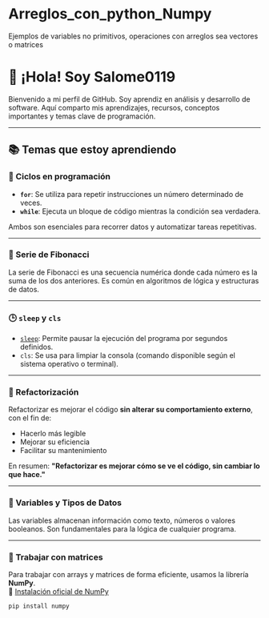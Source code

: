 # Arreglos_con_python_Numpy
Ejemplos de variables no primitivos, operaciones con arreglos sea vectores o matrices

# 👋 ¡Hola! Soy Salome0119

Bienvenido a mi perfil de GitHub. Soy aprendiz en análisis y desarrollo de software. Aquí comparto mis aprendizajes, recursos, conceptos importantes y temas clave de programación.

---

## 📚 Temas que estoy aprendiendo

### 🔁 Ciclos en programación
- **`for`**: Se utiliza para repetir instrucciones un número determinado de veces.
- **`while`**: Ejecuta un bloque de código mientras la condición sea verdadera.

Ambos son esenciales para recorrer datos y automatizar tareas repetitivas.

---

### 🔢 Serie de Fibonacci
La serie de Fibonacci es una secuencia numérica donde cada número es la suma de los dos anteriores. Es común en algoritmos de lógica y estructuras de datos.

---

### 🕒 `sleep` y `cls`
- [`sleep`](https://docs.python.org/es/3.10/library/time.html#time.sleep): Permite pausar la ejecución del programa por segundos definidos.
- `cls`: Se usa para limpiar la consola (comando disponible según el sistema operativo o terminal).

---

### 🧪 Refactorización
Refactorizar es mejorar el código **sin alterar su comportamiento externo**, con el fin de:
- Hacerlo más legible
- Mejorar su eficiencia
- Facilitar su mantenimiento

En resumen: **"Refactorizar es mejorar cómo se ve el código, sin cambiar lo que hace."**

---

### 🧠 Variables y Tipos de Datos
Las variables almacenan información como texto, números o valores booleanos. Son fundamentales para la lógica de cualquier programa.

---

### 🧮 Trabajar con matrices
Para trabajar con arrays y matrices de forma eficiente, usamos la librería **NumPy**.  
🔗 [Instalación oficial de NumPy](https://numpy.org/install/)

```bash
pip install numpy

